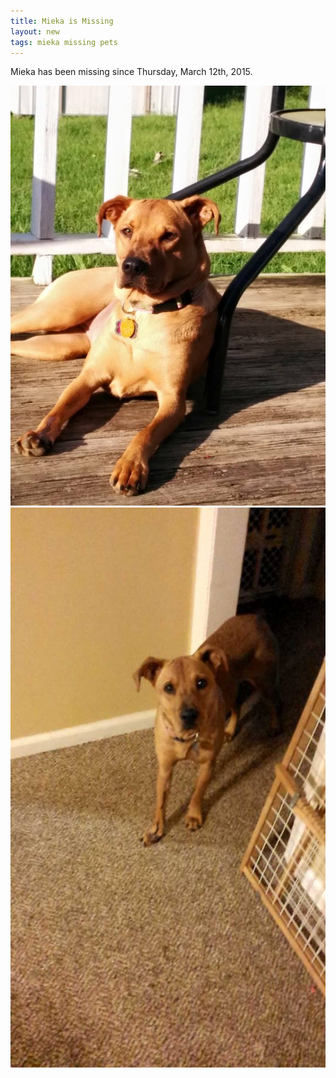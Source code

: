 ```yaml
---
title: Mieka is Missing
layout: new
tags: mieka missing pets
---
```


Mieka has been missing since Thursday, March 12th, 2015. 

<p  class="center"><img src="/images/mieka1.jpg" /><img src="/images/mieka2.jpg" /></p>

